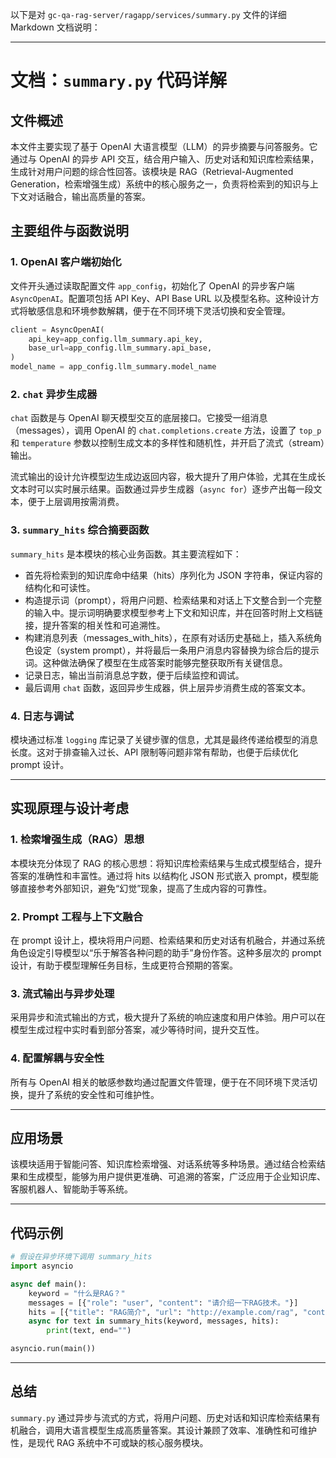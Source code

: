 以下是对 `gc-qa-rag-server/ragapp/services/summary.py` 文件的详细 Markdown 文档说明：

---

# 文档：`summary.py` 代码详解

## 文件概述

本文件主要实现了基于 OpenAI 大语言模型（LLM）的异步摘要与问答服务。它通过与 OpenAI 的异步 API 交互，结合用户输入、历史对话和知识库检索结果，生成针对用户问题的综合性回答。该模块是 RAG（Retrieval-Augmented Generation，检索增强生成）系统中的核心服务之一，负责将检索到的知识与上下文对话融合，输出高质量的答案。

## 主要组件与函数说明

### 1. OpenAI 客户端初始化

文件开头通过读取配置文件 `app_config`，初始化了 OpenAI 的异步客户端 `AsyncOpenAI`。配置项包括 API Key、API Base URL 以及模型名称。这种设计方式将敏感信息和环境参数解耦，便于在不同环境下灵活切换和安全管理。

```python
client = AsyncOpenAI(
    api_key=app_config.llm_summary.api_key,
    base_url=app_config.llm_summary.api_base,
)
model_name = app_config.llm_summary.model_name
```

### 2. `chat` 异步生成器

`chat` 函数是与 OpenAI 聊天模型交互的底层接口。它接受一组消息（messages），调用 OpenAI 的 `chat.completions.create` 方法，设置了 `top_p` 和 `temperature` 参数以控制生成文本的多样性和随机性，并开启了流式（stream）输出。

流式输出的设计允许模型边生成边返回内容，极大提升了用户体验，尤其在生成长文本时可以实时展示结果。函数通过异步生成器（`async for`）逐步产出每一段文本，便于上层调用按需消费。

### 3. `summary_hits` 综合摘要函数

`summary_hits` 是本模块的核心业务函数。其主要流程如下：

-   首先将检索到的知识库命中结果（hits）序列化为 JSON 字符串，保证内容的结构化和可读性。
-   构造提示词（prompt），将用户问题、检索结果和对话上下文整合到一个完整的输入中。提示词明确要求模型参考上下文和知识库，并在回答时附上文档链接，提升答案的相关性和可追溯性。
-   构建消息列表（messages_with_hits），在原有对话历史基础上，插入系统角色设定（system prompt），并将最后一条用户消息内容替换为综合后的提示词。这种做法确保了模型在生成答案时能够完整获取所有关键信息。
-   记录日志，输出当前消息总字数，便于后续监控和调试。
-   最后调用 `chat` 函数，返回异步生成器，供上层异步消费生成的答案文本。

### 4. 日志与调试

模块通过标准 `logging` 库记录了关键步骤的信息，尤其是最终传递给模型的消息长度。这对于排查输入过长、API 限制等问题非常有帮助，也便于后续优化 prompt 设计。

---

## 实现原理与设计考虑

### 1. 检索增强生成（RAG）思想

本模块充分体现了 RAG 的核心思想：将知识库检索结果与生成式模型结合，提升答案的准确性和丰富性。通过将 hits 以结构化 JSON 形式嵌入 prompt，模型能够直接参考外部知识，避免“幻觉”现象，提高了生成内容的可靠性。

### 2. Prompt 工程与上下文融合

在 prompt 设计上，模块将用户问题、检索结果和历史对话有机融合，并通过系统角色设定引导模型以“乐于解答各种问题的助手”身份作答。这种多层次的 prompt 设计，有助于模型理解任务目标，生成更符合预期的答案。

### 3. 流式输出与异步处理

采用异步和流式输出的方式，极大提升了系统的响应速度和用户体验。用户可以在模型生成过程中实时看到部分答案，减少等待时间，提升交互性。

### 4. 配置解耦与安全性

所有与 OpenAI 相关的敏感参数均通过配置文件管理，便于在不同环境下灵活切换，提升了系统的安全性和可维护性。

---

## 应用场景

该模块适用于智能问答、知识库检索增强、对话系统等多种场景。通过结合检索结果和生成模型，能够为用户提供更准确、可追溯的答案，广泛应用于企业知识库、客服机器人、智能助手等系统。

---

## 代码示例

```python
# 假设在异步环境下调用 summary_hits
import asyncio

async def main():
    keyword = "什么是RAG？"
    messages = [{"role": "user", "content": "请介绍一下RAG技术。"}]
    hits = [{"title": "RAG简介", "url": "http://example.com/rag", "content": "RAG是一种结合检索与生成的AI技术..."}]
    async for text in summary_hits(keyword, messages, hits):
        print(text, end="")

asyncio.run(main())
```

---

## 总结

`summary.py` 通过异步与流式的方式，将用户问题、历史对话和知识库检索结果有机融合，调用大语言模型生成高质量答案。其设计兼顾了效率、准确性和可维护性，是现代 RAG 系统中不可或缺的核心服务模块。
